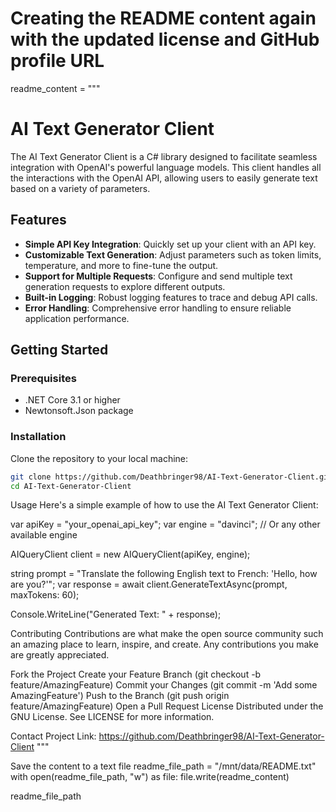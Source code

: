 # Creating the README content again with the updated license and GitHub profile URL
readme_content = """
# AI Text Generator Client

The AI Text Generator Client is a C# library designed to facilitate seamless integration with OpenAI's powerful language models. This client handles all the interactions with the OpenAI API, allowing users to easily generate text based on a variety of parameters.

## Features

- **Simple API Key Integration**: Quickly set up your client with an API key.
- **Customizable Text Generation**: Adjust parameters such as token limits, temperature, and more to fine-tune the output.
- **Support for Multiple Requests**: Configure and send multiple text generation requests to explore different outputs.
- **Built-in Logging**: Robust logging features to trace and debug API calls.
- **Error Handling**: Comprehensive error handling to ensure reliable application performance.

## Getting Started

### Prerequisites

- .NET Core 3.1 or higher
- Newtonsoft.Json package

### Installation

Clone the repository to your local machine:

```bash
git clone https://github.com/Deathbringer98/AI-Text-Generator-Client.git
cd AI-Text-Generator-Client
```

Usage
Here's a simple example of how to use the AI Text Generator Client:

var apiKey = "your_openai_api_key";
var engine = "davinci";  // Or any other available engine

AIQueryClient client = new AIQueryClient(apiKey, engine);

string prompt = "Translate the following English text to French: 'Hello, how are you?'";
var response = await client.GenerateTextAsync(prompt, maxTokens: 60);

Console.WriteLine("Generated Text: " + response);


Contributing
Contributions are what make the open source community such an amazing place to learn, inspire, and create. Any contributions you make are greatly appreciated.

Fork the Project
Create your Feature Branch (git checkout -b feature/AmazingFeature)
Commit your Changes (git commit -m 'Add some AmazingFeature')
Push to the Branch (git push origin feature/AmazingFeature)
Open a Pull Request
License
Distributed under the GNU License. See LICENSE for more information.

Contact
Project Link: https://github.com/Deathbringer98/AI-Text-Generator-Client """

Save the content to a text file
readme_file_path = "/mnt/data/README.txt" with open(readme_file_path, "w") as file: file.write(readme_content)

readme_file_path
